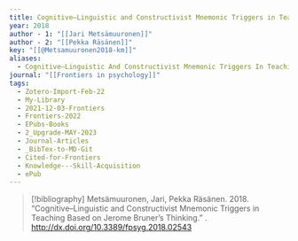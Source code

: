 ```yaml
---
title: Cognitive–Linguistic and Constructivist Mnemonic Triggers in Teaching Based on Jerome Bruner’s Thinking
year: 2018
author - 1: "[[Jari Metsämuuronen]]"
author - 2: "[[Pekka Räsänen]]"
key: "[[@Metsamuuronen2018-km]]"
aliases:
  - Cognitive–Linguistic And Constructivist Mnemonic Triggers In Teaching Based On Jerome Bruner’s Thinking
journal: "[[Frontiers in psychology]]"
tags:
  - Zotero-Import-Feb-22
  - My-Library
  - 2021-12-03-Frontiers
  - Frontiers-2022
  - EPubs-Books
  - 2_Upgrade-MAY-2023
  - Journal-Articles
  - _BibTex-to-MD-Git
  - Cited-for-Frontiers
  - Knowledge---Skill-Acquisition
  - ePub
---
```


> [!bibliography]
> Metsämuuronen, Jari, Pekka Räsänen. 2018. “Cognitive–Linguistic and Constructivist Mnemonic Triggers in Teaching Based on Jerome Bruner’s Thinking.” . http://dx.doi.org/10.3389/fpsyg.2018.02543
